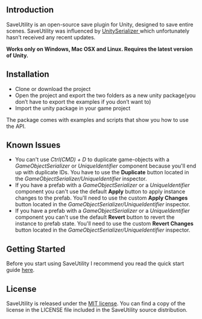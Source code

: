 ## Introduction
SaveUtility is an open-source save plugin for Unity, designed to save entire scenes. 
SaveUtility was influenced by [UnitySerializer ](http://whydoidoit.com/unityserializer) which unfortunately hasn’t received any recent updates.

**Works only on Windows, Mac OSX and Linux. Requires the latest version of Unity.**

## Installation
- Clone or download the project
- Open the project and export the two folders as a new unity package(you don’t have to export the examples if you don’t want to)
- Import the unity package in your game project

The package comes with examples and scripts that show you how to use the API.

## Known Issues
- You can't use *Ctrl(CMD) + D* to duplicate game-objects with a *GameObjectSerializer* or *UniqueIdentifier* component because you'll end up with duplicate IDs. You have to use the **Duplicate** button located in the *GameObjectSerializer/UniqueIdentifier* inspector.
- If you have a prefab with a *GameObjectSerializer* or a *UniqueIdentifier* component you can't use the default **Apply** button to apply instance changes to the prefab. You'll need to use the custom **Apply Changes** button located in the *GameObjectSerializer/UniqueIdentifier* inspector.
- If you have a prefab with a *GameObjectSerializer* or a *UniqueIdentifier* component you can't use the default **Revert** button to revert the instance to prefab state. You'll need to use the custom **Revert Changes** button located in the *GameObjectSerializer/UniqueIdentifier* inspector.

## Getting Started
Before you start using SaveUtility I recommend you read the quick start guide [here](https://docs.google.com/document/d/1iLQm2USVTSERdJEx-rLWS9Kfh4-EyiBoFBqnOk9QZqA/edit).

## License
SaveUtility is released under the [MIT license](http://opensource.org/licenses/MIT). You can find a copy of the license in the LICENSE file included in the SaveUtility source distribution.